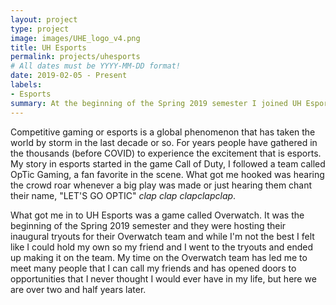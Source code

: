 ```yaml
---
layout: project
type: project
image: images/UHE_logo_v4.png
title: UH Esports
permalink: projects/uhesports
# All dates must be YYYY-MM-DD format!
date: 2019-02-05 - Present
labels:
- Esports
summary: At the beginning of the Spring 2019 semester I joined UH Esports.
---
```


Competitive gaming or esports is a global phenomenon that has taken the world by storm in the last decade or so. For years people have gathered in the thousands (before COVID) to experience the excitement that is esports. My story in esports started in the game Call of Duty, I followed a team called OpTic Gaming, a fan favorite in the scene. What got me hooked was hearing the crowd roar whenever a big play was made or just hearing them chant their name, "LET'S GO OPTIC" *clap clap clapclapclap*. 

What got me in to UH Esports was a game called Overwatch. It was the beginning of the Spring 2019 semester and they were hosting their inaugural tryouts for their Overwatch team and while I'm not the best I felt like I could hold my own so my friend and I went to the tryouts and ended up making it on the team. My time on the Overwatch team has led me to meet many people that I can call my friends and has opened doors to opportunities that I never thought I would ever have in my life, but here we are over two and half years later. 

